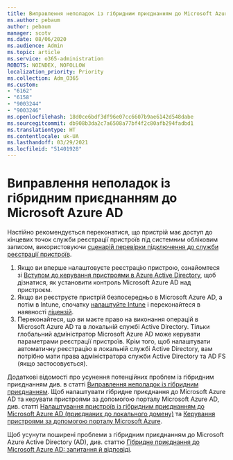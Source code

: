 ```yaml
---
title: Виправлення неполадок із гібридним приєднанням до Microsoft Azure AD
ms.author: pebaum
author: pebaum
manager: scotv
ms.date: 08/06/2020
ms.audience: Admin
ms.topic: article
ms.service: o365-administration
ROBOTS: NOINDEX, NOFOLLOW
localization_priority: Priority
ms.collection: Adm_O365
ms.custom:
- "6162"
- "6158"
- "9003244"
- "9003246"
ms.openlocfilehash: 18d0ce6bdf3df96e07cc6607b9ae6142d548dabe
ms.sourcegitcommit: db908b3da2c7a6508a77bf4f2c80afb294fadbd1
ms.translationtype: HT
ms.contentlocale: uk-UA
ms.lasthandoff: 03/29/2021
ms.locfileid: "51401928"
---
```

# <a name="troubleshoot-hybrid-azure-ad-join"></a>Виправлення неполадок із гібридним приєднанням до Microsoft Azure AD

Настійно рекомендується переконатися, що пристрій має доступ до кінцевих точок служби реєстрації пристроїв під системним обліковим записом, використовуючи [сценарій перевірки підключення до служби реєстрації пристроїв](https://docs.microsoft.com/samples/azure-samples/testdeviceregconnectivity/testdeviceregconnectivity/).

1. Якщо ви вперше налаштовуєте реєстрацію пристрою, ознайомтеся зі [Вступом до керування пристроями в Azure Active Directory](https://docs.microsoft.com/samples/azure-samples/testdeviceregconnectivity/testdeviceregconnectivity/), щоб дізнатися, як установити контроль Microsoft Azure AD над пристроєм.
1. Якщо ви реєструєте пристрій безпосередньо в Microsoft Azure AD, а потім в Intune, спочатку [налаштуйте Intune](https://docs.microsoft.com/mem/intune/enrollment/device-enrollment?WT.mc_id=Portal-Microsoft_Azure_Support) і переконайтеся в наявності [ліцензій](https://docs.microsoft.com/mem/intune/fundamentals/licenses-assign?WT.mc_id=Portal-Microsoft_Azure_Support).
1. Переконайтеся, що ви маєте право на виконання операцій в Microsoft Azure AD та в локальній службі Active Directory. Тільки глобальний адміністратор Microsoft Azure AD може керувати параметрами реєстрації пристроїв. Крім того, щоб налаштувати автоматичну реєстрацію в локальній службі Active Directory, вам потрібно мати права адміністратора служби Active Directory та AD FS (якщо застосовується).

Додаткові відомості про усунення потенційних проблем із гібридним приєднанням див. в статті [Виправлення неполадок із гібридним приєднанням](https://docs.microsoft.com/azure/active-directory/devices/troubleshoot-hybrid-join-windows-current). Щоб налаштувати гібридне приєднання до Microsoft Azure AD та керувати пристроями за допомогою порталу Microsoft Azure AD, див. статті [Налаштування пристроїв із гібридним приєднанням до Microsoft Azure AD (приєднаних до локального домену)](https://docs.microsoft.com/azure/active-directory/devices/hybrid-azuread-join-plan?WT.mc_id=Portal-Microsoft_Azure_Support) та [Керування пристроями за допомогою порталу Microsoft Azure](https://docs.microsoft.com/azure/active-directory/devices/device-management-azure-portal?WT.mc_id=Portal-Microsoft_Azure_Support).

Щоб усунути поширені проблеми з гібридним приєднанням до Microsoft Azure Active Directory (AD), див. статтю [Гібридне приєднання до Microsoft Azure AD: запитання й вiдповiдi](https://docs.microsoft.com/azure/active-directory/devices/faq#hybrid-azure-ad-join-faq).
